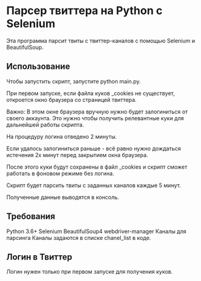 # Парсер твиттерa на Python с Selenium
Эта программа парсит твиты с твиттер-каналов с помощью Selenium и BeautifulSoup.

## Использование
Чтобы запустить скрипт, запустите python main.py.

При первом запуске, если файла куков _cookies не существует, откроется окно браузера со страницей твиттера.

Важно: В этом окне браузера вручную нужно будет залогиниться от своего аккаунта. Это нужно чтобы получить релевантные куки для дальнейшей работы скрипта.

На процедуру логина отведено 2 минуты.

Если удалось залогиниться раньше - всё равно нужно дождаться истечения 2х минут перед закрытием окна браузера.

После этого куки будут сохранены в файл _cookies и скрипт сможет работать в фоновом режиме без логина.

Скрипт будет парсить твиты с заданных каналов каждые 5 минут.

Полученные данные выводятся в консоль.

## Требования
Python 3.6+
Selenium
BeautifulSoup4
webdriver-manager
Каналы для парсинга
Каналы задаются в списке chanel_list в коде.

## Логин в Твиттер
Логин нужен только при первом запуске для получения куков.